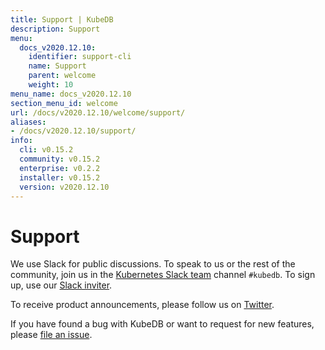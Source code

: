 ```yaml
---
title: Support | KubeDB
description: Support
menu:
  docs_v2020.12.10:
    identifier: support-cli
    name: Support
    parent: welcome
    weight: 10
menu_name: docs_v2020.12.10
section_menu_id: welcome
url: /docs/v2020.12.10/welcome/support/
aliases:
- /docs/v2020.12.10/support/
info:
  cli: v0.15.2
  community: v0.15.2
  enterprise: v0.2.2
  installer: v0.15.2
  version: v2020.12.10
---
```


# Support

We use Slack for public discussions. To speak to us or the rest of the community, join us in the [Kubernetes Slack team](https://kubernetes.slack.com/messages/C8149MREV/) channel `#kubedb`. To sign up, use our [Slack inviter](http://slack.kubernetes.io/).

To receive product announcements, please follow us on [Twitter](https://twitter.com/KubeDB).

If you have found a bug with KubeDB or want to request for new features, please [file an issue](https://github.com/kubedb/project/issues/new).
